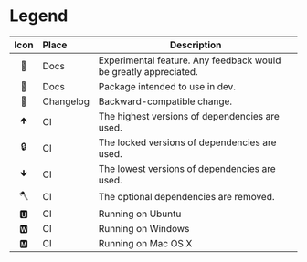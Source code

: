 # Legend

| Icon | Place     | Description                                                      |
|:----:|:----------|------------------------------------------------------------------|
|  🧪  | Docs      | Experimental feature. Any feedback would be greatly appreciated. |
|  🐝  | Docs      | Package intended to use in dev.                                  |
|  🤝  | Changelog | Backward-compatible change.                                      |
|  🡹  | CI        | The highest versions of dependencies are used.                   |
|  🔒  | CI        | The locked versions of dependencies are used.                    |
|  🡻  | CI        | The lowest versions of dependencies are used.                    |
|  🪓  | CI        | The optional dependencies are removed.                           |
|  🆄  | CI        | Running on Ubuntu                                                |
|  🆆  | CI        | Running on Windows                                               |
|  🅼  | CI        | Running on Mac OS X                                              |
